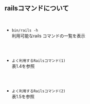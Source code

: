## railsコマンドについて  
<br>

- `bin/rails -h`  
利用可能なrails コマンドの一覧を表示
<br>
<br>

- `よく利用するRailsコマンド(1)`  
表1.4を参照
<br>
<br>

- `よく利用するRailsコマンド(2)`  
表1.5を参照
<br>
<br>

